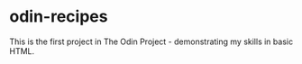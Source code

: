 # odin-recipes
This is the first project in The Odin Project - demonstrating my skills in basic HTML.
